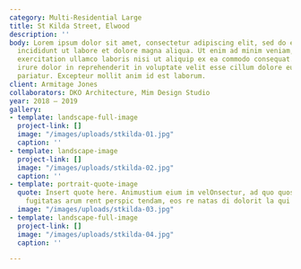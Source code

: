 ```yaml
---
category: Multi-Residential Large
title: St Kilda Street, Elwood
description: ''
body: Lorem ipsum dolor sit amet, consectetur adipiscing elit, sed do eiusmod tempor
  incididunt ut labore et dolore magna aliqua. Ut enim ad minim veniam, quis nostrud
  exercitation ullamco laboris nisi ut aliquip ex ea commodo consequat. Duis aute
  irure dolor in reprehenderit in voluptate velit esse cillum dolore eu fugiat nulla
  pariatur. Excepteur mollit anim id est laborum.
client: Armitage Jones
collaborators: DKO Architecture, Mim Design Studio
year: 2018 — 2019
gallery:
- template: landscape-full-image
  project-link: []
  image: "/images/uploads/stkilda-01.jpg"
  caption: ''
- template: landscape-image
  project-link: []
  image: "/images/uploads/stkilda-02.jpg"
  caption: ''
- template: portrait-quote-image
  quote: Insert quote here. Animustium eium im velOnsectur, ad quo quostion pra im
    fugitatas arum rent perspic tendam, eos re natas di dolorit la qui tem simus utecate
  image: "/images/uploads/stkilda-03.jpg"
- template: landscape-full-image
  project-link: []
  image: "/images/uploads/stkilda-04.jpg"
  caption: ''

---
```

